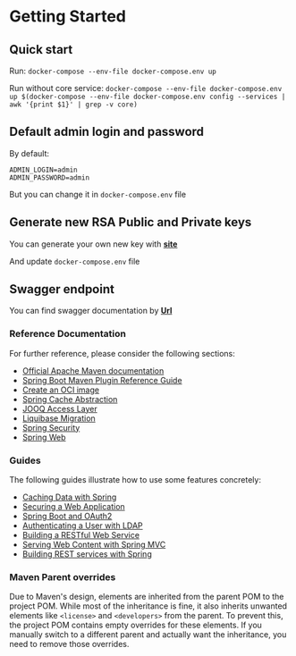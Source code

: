 # Getting Started

## Quick start

Run:
`docker-compose --env-file docker-compose.env up`

Run without core service:
`docker-compose --env-file docker-compose.env up $(docker-compose --env-file docker-compose.env config --services | awk '{print $1}' | grep -v core)`

## Default admin login and password

By default:

```
ADMIN_LOGIN=admin
ADMIN_PASSWORD=admin
```

But you can change it in `docker-compose.env` file

## Generate new RSA Public and Private keys

You can generate your own new key with **[site](https://www.devglan.com/online-tools/rsa-key-generator)**

And update `docker-compose.env` file

## Swagger endpoint

You can find swagger documentation by **[Url](http://localhost:8080/swagger-ui/index.html)**

### Reference Documentation

For further reference, please consider the following sections:

* [Official Apache Maven documentation](https://maven.apache.org/guides/index.html)
* [Spring Boot Maven Plugin Reference Guide](https://docs.spring.io/spring-boot/docs/3.3.1/maven-plugin/reference/html/)
* [Create an OCI image](https://docs.spring.io/spring-boot/docs/3.3.1/maven-plugin/reference/html/#build-image)
* [Spring Cache Abstraction](https://docs.spring.io/spring-boot/docs/3.3.1/reference/htmlsingle/index.html#io.caching)
* [JOOQ Access Layer](https://docs.spring.io/spring-boot/docs/3.3.1/reference/htmlsingle/index.html#data.sql.jooq)
* [Liquibase Migration](https://docs.spring.io/spring-boot/docs/3.3.1/reference/htmlsingle/index.html#howto.data-initialization.migration-tool.liquibase)
* [Spring Security](https://docs.spring.io/spring-boot/docs/3.3.1/reference/htmlsingle/index.html#web.security)
* [Spring Web](https://docs.spring.io/spring-boot/docs/3.3.1/reference/htmlsingle/index.html#web)

### Guides

The following guides illustrate how to use some features concretely:

* [Caching Data with Spring](https://spring.io/guides/gs/caching/)
* [Securing a Web Application](https://spring.io/guides/gs/securing-web/)
* [Spring Boot and OAuth2](https://spring.io/guides/tutorials/spring-boot-oauth2/)
* [Authenticating a User with LDAP](https://spring.io/guides/gs/authenticating-ldap/)
* [Building a RESTful Web Service](https://spring.io/guides/gs/rest-service/)
* [Serving Web Content with Spring MVC](https://spring.io/guides/gs/serving-web-content/)
* [Building REST services with Spring](https://spring.io/guides/tutorials/rest/)

### Maven Parent overrides

Due to Maven's design, elements are inherited from the parent POM to the project POM.
While most of the inheritance is fine, it also inherits unwanted elements like `<license>` and `<developers>` from the
parent.
To prevent this, the project POM contains empty overrides for these elements.
If you manually switch to a different parent and actually want the inheritance, you need to remove those overrides.

